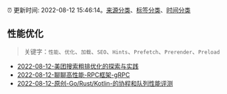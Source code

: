 :alarm_clock: 更新时间: 2022-08-12 15:46:14。[来源分类](../README.md)、[标签分类](../TAGS.md)、[时间分类](../TIMELINE.md)

## 性能优化


> 关键字：`性能`、`优化`、`加载`、`SEO`、`Hints`、`Prefetch`、`Prerender`、`Preload`



- [2022-08-12-美团搜索粗排优化的探索与实践](https://toutiao.io/k/6idq555) 
- [2022-08-12-聊聊高性能-RPC框架-gRPC](https://toutiao.io/k/qm9oygk) 
- [2022-08-12-原创-Go/Rust/Kotlin-的协程和队列性能评测](https://toutiao.io/k/2a40ym8) 